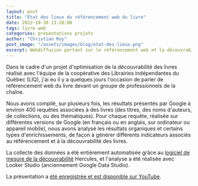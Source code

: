 ```yaml
---
layout: post
title: "État des lieux du référencement web du livre"
date: 2022-10-30 13:28:00
tags: livre web
categories: presentations projets
author: "Christian Roy"
post_image: "/assets/images/blog/etat-des-lieux.png"
excerpt: Webdiffusion portant sur le référencement web et la découvrabilité du livre.
---
```


Dans le cadre d'un projet d'optimisation de la découvrabilité des livres réalisé avec l'équipe de la coopérative des Librairies indépendantes du Québec (LIQ), j'ai eu il y a quelques jours l'occasion de parler de référencement web du livre devant un groupe de professionnels de la chaîne.

Nous avons compilé, sur plusieurs fois, les résultats présentés par Google à environ 400 requêtes associées à des livres (des titres, des noms d'auteurs, de collections, ou des thématiques). Pour chaque requête, réalisée sur différentes versions de Google (en français ou en anglais, sur ordinateur ou appareil mobile), nous avons analysé les résultats organiques et certains types d'enrichissements, de façon à générer différents indicateurs associés au référencement et à la découvrabilité des livres.

La collecte des données a été entièrement automatisée grâce au [logiciel de mesure de la découvrabilité](https://www.hercules.report/) Hercules, et l'analyse a été réalisée avec Looker Studio (anciennement Google Data Studio).

La présentation a [été enregistrée et est disponible sur YouTube](https://youtu.be/JV2QWx2vooY).
